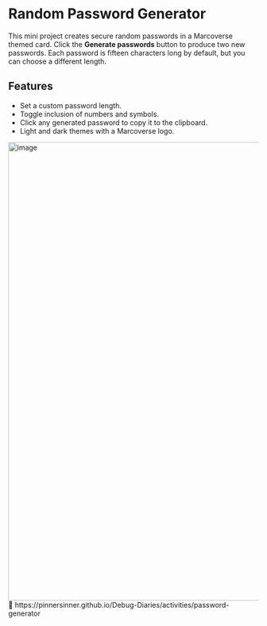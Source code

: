 # Random Password Generator

This mini project creates secure random passwords in a Marcoverse themed card. Click the **Generate passwords** button to produce two new passwords. Each password is fifteen characters long by default, but you can choose a different length.

## Features

- Set a custom password length.
- Toggle inclusion of numbers and symbols.
- Click any generated password to copy it to the clipboard.
- Light and dark themes with a Marcoverse logo.

<img width="611" height="921" alt="image" src="https://github.com/user-attachments/assets/f1d244cb-7c77-496d-bbd9-004123720d8d" />
🔗 https://pinnersinner.github.io/Debug-Diaries/activities/password-generator
